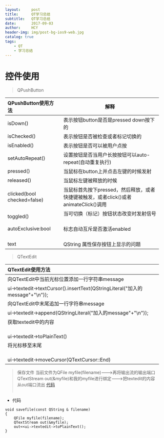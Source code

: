 ```yaml
---
layout:     post
title:      QT学习总结
subtitle:   QT学习总结
date:       2017-09-03
author:     HCY
header-img: img/post-bg-ios9-web.jpg
catalog: true
tags:
    - QT
    - 学习总结
---
```

# 控件使用
> QPushButton

|QPushButton使用方法         |解释                                                                          |
|:--------------------------|------------------------------------------------------------------------------|
|isDown()                   |表示按钮button是否是pressed down按下的                                          |
|isChecked()                |表示按钮是否被检查或者标记切换的                                                 |
|isEnabled()                |表示按钮是否可以被用户点按                                                       |
|setAutoRepeat()            |设置按钮是否当用户长按按钮可以auto-repeat(自动重复执行)                           |            
|pressed()                  |当鼠标在button上并点击左键的时候发射                                             |
|released()                 |当鼠标左键被释放的时候                                                           |
|clicked(bool checked=false)|当鼠标首先按下pressed，然后释放，或者快捷键被触发，或者click()或者animateClick()调用|
|toggled()                  |当可切换（标记）按钮状态改变时发射信号                                            |
|autoExclusive:bool         |标志自动互斥是否激活enabled                                                     |
|text                       |QString 属性保存按钮上显示的问题                                                 |

> QTextEdit

|QTextEdit使用方法                                                                                        |
|:-------------------------------------------------------------------------------------------------------|
|向QTextEdit中当前光标位置添加一行字符串message                                                             |
|ui->textedit->textCursor().insertText(QStringLiteral("加入的message"+"\n"));                             |
|向QTextEdit中末尾追加一行字符串message                                                                    |
|ui->textedit->append(QStringLiteral("加入的message"+"\n"));                                              |
|获取textedit中的内容                                                                                      |
|ui->textedit->toPlainText()                                                                              |
|将光标移至末尾                                                                                            |
|ui->textedit->moveCursor(QTextCursor::End)

> 保存文件
当前文件为QFile myfile(filename)--->再将输出流的输出端口QTextStream out(&myfile)和我的myfile进行绑定--->把textedit的内容从out端口流出
[代码](#代码)                                                                                                                   
* 代码

```
void savefile(const QString & filename)
{
    QFile myfile(filename);
    QTextStream out(&myfile);
    out<<ui->textedit->toPlainText();
}
```
